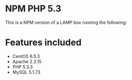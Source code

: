 NPM PHP 5.3
===========

This is a NPM version of a LAMP box running the following:

Features included
=================

 - CentOS 6.5.3
 - Apache 2.2.15
 - PHP 5.3.3
 - MySQL 5.1.73
